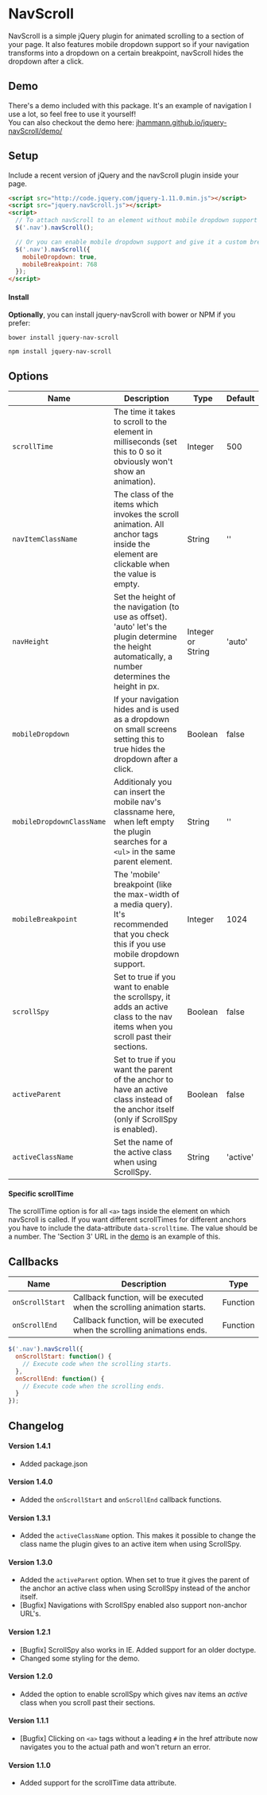 # NavScroll

NavScroll is a simple jQuery plugin for animated scrolling to a section of your page. It also features mobile dropdown support so if your navigation transforms into a dropdown on a certain breakpoint, navScroll hides the dropdown after a click.

## Demo

There's a demo included with this package. It's an example of navigation I use a lot, so feel free to use it yourself! <br>
You can also checkout the demo here: [jhammann.github.io/jquery-navScroll/demo/](http://jhammann.github.io/jquery-navScroll/demo/)

## Setup

Include a recent version of jQuery and the navScroll plugin inside your page.

```html
<script src="http://code.jquery.com/jquery-1.11.0.min.js"></script>
<script src="jquery.navScroll.js"></script>
<script>
  // To attach navScroll to an element without mobile dropdown support
  $('.nav').navScroll();

  // Or you can enable mobile dropdown support and give it a custom breakpoint (defaults to 1024)
  $('.nav').navScroll({
    mobileDropdown: true,
    mobileBreakpoint: 768
  });
</script>
```

#### Install
**Optionally**, you can install jquery-navScroll with bower or NPM if you prefer:

```shell
bower install jquery-nav-scroll
```

```shell
npm install jquery-nav-scroll
```

## Options

| Name | Description | Type | Default |
|------|-------------|------|---------|
| `scrollTime` | The time it takes to scroll to the element in milliseconds (set this to 0 so it obviously won't show an animation). | Integer | 500 |
| `navItemClassName` | The class of the items which invokes the scroll animation. All anchor tags inside the element are clickable when the value is empty. | String | '' |
| `navHeight` | Set the height of the navigation (to use as offset). 'auto' let's the plugin determine the height automatically, a number determines the height in px. | Integer or String | 'auto' |
| `mobileDropdown` | If your navigation hides and is used as a dropdown on small screens setting this to true hides the dropdown after a click. | Boolean | false |
| `mobileDropdownClassName` | Additionaly you can insert the mobile nav's classname here, when left empty the plugin searches for a `<ul>` in the same parent element. | String | '' |
| `mobileBreakpoint` | The 'mobile' breakpoint (like the max-width of a media query). It's recommended that you check this if you use mobile dropdown support. | Integer | 1024 |
| `scrollSpy` | Set to true if you want to enable the scrollspy, it adds an active class to the nav items when you scroll past their sections. | Boolean | false |
| `activeParent` | Set to true if you want the parent of the anchor to have an active class instead of the anchor itself (only if ScrollSpy is enabled). | Boolean | false |
| `activeClassName` | Set the name of the active class when using ScrollSpy. | String | 'active' |

#### Specific scrollTime

The scrollTime option is for all `<a>` tags inside the element on which navScroll is called. If you want different scrollTimes for different anchors you have to include the data-attribute `data-scrolltime`. The value should be a number. The 'Section 3' URL in the [demo](http://jhammann.github.io/jquery-navScroll/demo/) is an example of this.

## Callbacks

| Name | Description | Type |
|------|-------------|------|
| `onScrollStart` | Callback function, will be executed when the scrolling animation starts. | Function |
| `onScrollEnd` | Callback function, will be executed when the scrolling animations ends. | Function |

```js
$('.nav').navScroll({
  onScrollStart: function() {
    // Execute code when the scrolling starts.
  },
  onScrollEnd: function() {
    // Execute code when the scrolling ends.
  }
});
```

## Changelog

#### Version 1.4.1
* Added package.json

#### Version 1.4.0
* Added the `onScrollStart` and `onScrollEnd` callback functions.

#### Version 1.3.1

* Added the `activeClassName` option. This makes it possible to change the class name the plugin gives to an active item when using ScrollSpy.

#### Version 1.3.0

* Added the `activeParent` option. When set to true it gives the parent of the anchor an active class when using ScrollSpy instead of the anchor itself.
* [Bugfix] Navigations with ScrollSpy enabled also support non-anchor URL's.

#### Version 1.2.1

* [Bugfix] ScrollSpy also works in IE. Added support for an older doctype.
* Changed some styling for the demo.

#### Version 1.2.0

* Added the option to enable scrollSpy which gives nav items an *active* class when you scroll past their sections.

#### Version 1.1.1

* [Bugfix] Clicking on `<a>` tags without a leading `#` in the href attribute now navigates you to the actual path and won't return an error.

#### Version 1.1.0

* Added support for the scrollTime data attribute.

